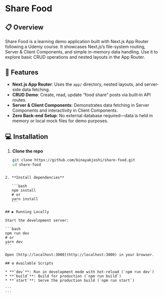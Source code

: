 
# Share Food

## 📋 Overview

Share Food is a learning demo application built with Next.js App Router following a Udemy course. It showcases Next.js’s file-system routing, Server & Client Components, and simple in-memory data handling. Use it to explore basic CRUD operations and nested layouts in the App Router.

## 🚀 Features

- **Next.js App Router**: Uses the `app/` directory, nested layouts, and server-side data fetching.  
- **CRUD Demo**: Create, read, update “food share” posts via built‑in API routes.  
- **Server & Client Components**: Demonstrates data fetching in Server Components and interactivity in Client Components.  
- **Zero Back‑end Setup**: No external database required—data is held in memory or local mock files for demo purposes.

## 💻 Installation

1. **Clone the repo**  
   ```bash
   git clone https://github.com/binayakjoshi/share-food.git
   cd share-food
````

2. **Install dependencies**

   ```bash
   npm install
   # or
   yarn install
   ```

## ▶️ Running Locally

Start the development server:

```bash
npm run dev
# or
yarn dev
```

Open [http://localhost:3000](http://localhost:3000) in your browser.

## ⚙️ Available Scripts

* **`dev`**: Run in development mode with hot‑reload (`npm run dev`)
* **`build`**: Build for production (`npm run build`)
* **`start`**: Serve the production build (`npm run start`)

```
```

